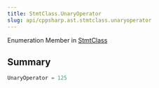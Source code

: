 ```yaml
---
title: StmtClass.UnaryOperator
slug: api/cppsharp.ast.stmtclass.unaryoperator
---
```

Enumeration Member in [StmtClass](/api/cppsharp/ast/stmtclass)

## Summary



```csharp
UnaryOperator = 125
```

